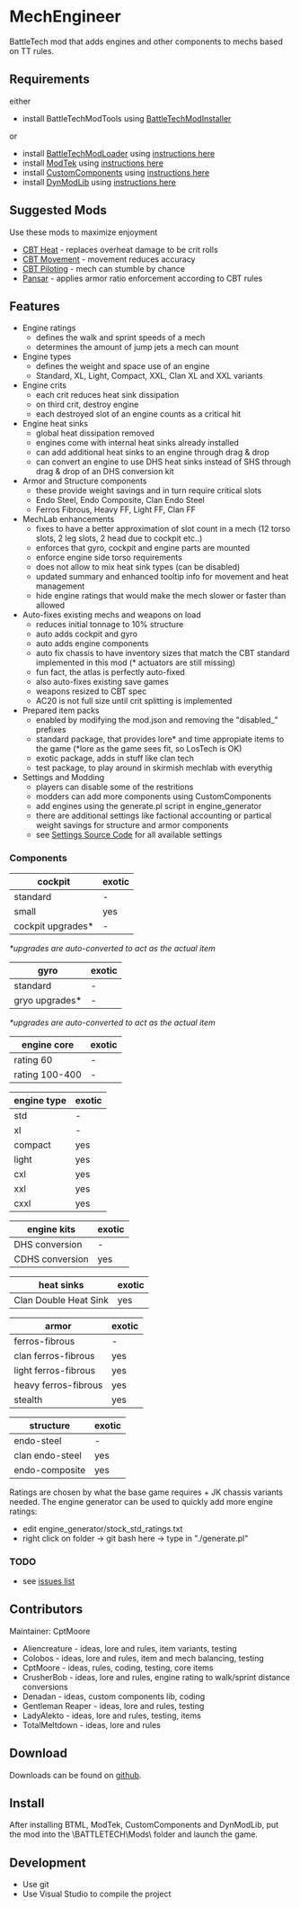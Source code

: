 # MechEngineer
BattleTech mod that adds engines and other components to mechs based on TT rules.

## Requirements

either
* install BattleTechModTools using [BattleTechModInstaller](https://github.com/CptMoore/BattleTechModTools/releases)

or
* install [BattleTechModLoader](https://github.com/Mpstark/BattleTechModLoader/releases) using [instructions here](https://github.com/Mpstark/BattleTechModLoader)
* install [ModTek](https://github.com/Mpstark/ModTek/releases) using [instructions here](https://github.com/Mpstark/ModTek)
* install [CustomComponents](https://github.com/Denadan/CustomComponents/releases) using [instructions here](https://github.com/Denadan/CustomComponents)
* install [DynModLib](https://github.com/CptMoore/DynModLib/releases) using [instructions here](https://github.com/CptMoore/DynModLib)

## Suggested Mods

Use these mods to maximize enjoyment
* [CBT Heat](https://github.com/McFistyBuns/CBTHeat) - replaces overheat damage to be crit rolls
* [CBT Movement](https://github.com/McFistyBuns/CBTMovement) - movement reduces accuracy
* [CBT Piloting](https://github.com/McFistyBuns/CBTPiloting) - mech can stumble by chance
* [Pansar](https://github.com/hokvel/pansar) - applies armor ratio enforcement according to CBT rules

## Features

* Engine ratings
  * defines the walk and sprint speeds of a mech
  * determines the amount of jump jets a mech can mount
* Engine types
  * defines the weight and space use of an engine
  * Standard, XL, Light, Compact, XXL, Clan XL and XXL variants
* Engine crits
  * each crit reduces heat sink dissipation
  * on third crit, destroy engine
  * each destroyed slot of an engine counts as a critical hit
* Engine heat sinks
  * global heat dissipation removed
  * engines come with internal heat sinks already installed
  * can add additional heat sinks to an engine through drag & drop
  * can convert an engine to use DHS heat sinks instead of SHS through drag & drop of an DHS conversion kit
* Armor and Structure components
  * these provide weight savings and in turn require critical slots
  * Endo Steel, Endo Composite, Clan Endo Steel
  * Ferros Fibrous, Heavy FF, Light FF, Clan FF
* MechLab enhancements
  * fixes to have a better approximation of slot count in a mech (12 torso slots, 2 leg slots, 2 head due to cockpit etc..)
  * enforces that gyro, cockpit and engine parts are mounted
  * enforce engine side torso requirements
  * does not allow to mix heat sink types (can be disabled)
  * updated summary and enhanced tooltip info for movement and heat management 
  * hide engine ratings that would make the mech slower or faster than allowed
* Auto-fixes existing mechs and weapons on load
  * reduces initial tonnage to 10% structure
  * auto adds cockpit and gyro
  * auto adds engine components
  * auto fix chassis to have inventory sizes that match the CBT standard implemented in this mod (* actuators are still missing)
  * fun fact, the atlas is perfectly auto-fixed
  * also auto-fixes existing save games
  * weapons resized to CBT spec
  * AC20 is not full size until crit splitting is implemented
* Prepared item packs
  * enabled by modifying the mod.json and removing the "disabled_" prefixes
  * standard package, that provides lore* and time appropiate items to the game (*lore as the game sees fit, so LosTech is OK)
  * exotic package, adds in stuff like clan tech
  * test package, to play around in skirmish mechlab with everythig
* Settings and Modding
  * players can disable some of the restritions
  * modders can add more components using CustomComponents
  * add engines using the generate.pl script in engine_generator
  * there are additional settings like factional accounting or partical weight savings for structure and armor components
  * see [Settings Source Code](https://github.com/CptMoore/MechEngineer/blob/master/source/MechEngineerSettings.cs) for all available settings

### Components

cockpit | exotic
--- | ---
standard | -
small | yes
cockpit upgrades* | -

*\*upgrades are auto-converted to act as the actual item*

gyro | exotic
--- | ---
standard | -
gryo upgrades* | -

*\*upgrades are auto-converted to act as the actual item*

engine core | exotic
--- | ---
rating 60 | -
rating 100-400 | -

engine type | exotic
--- | ---
std | -
xl | -
compact | yes
light | yes
cxl | yes
xxl | yes
cxxl | yes

engine kits | exotic
--- | ---
DHS conversion | -
CDHS conversion | yes

heat sinks | exotic
--- | ---
Clan Double Heat Sink | yes

armor | exotic
--- | ---
ferros-fibrous | -
clan ferros-fibrous | yes
light ferros-fibrous | yes
heavy ferros-fibrous | yes
stealth | yes

structure | exotic
--- | ---
endo-steel | -
clan endo-steel | yes
endo-composite | yes

Ratings are chosen by what the base game requires + JK chassis variants needed.
The engine generator can be used to quickly add more engine ratings:
* edit engine_generator/stock_std_ratings.txt
* right click on folder -> git bash here -> type in "./generate.pl"

### TODO

* see [issues list](https://github.com/CptMoore/MechEngineer/issues)

## Contributors

Maintainer: CptMoore

* Aliencreature - ideas, lore and rules, item variants, testing
* Colobos - ideas, lore and rules, item and mech balancing, testing
* CptMoore - ideas, rules, coding, testing, core items
* CrusherBob - ideas, lore and rules, engine rating to walk/sprint distance conversions
* Denadan - ideas, custom components lib, coding
* Gentleman Reaper - ideas, lore and rules, testing
* LadyAlekto - ideas, lore and rules, testing, items
* TotalMeltdown - ideas, lore and rules

## Download

Downloads can be found on [github](https://github.com/CptMoore/MechEngineer/releases).

## Install

After installing BTML, ModTek, CustomComponents and DynModLib, put the mod into the \BATTLETECH\Mods\ folder and launch the game.

## Development

* Use git
* Use Visual Studio to compile the project

